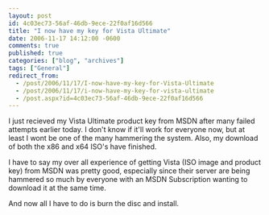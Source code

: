 ```yaml
---
layout: post
id: 4c03ec73-56af-46db-9ece-22f0af16d566
title: "I now have my key for Vista Ultimate"
date: 2006-11-17 14:12:00 -0600
comments: true
published: true
categories: ["blog", "archives"]
tags: ["General"]
redirect_from: 
  - /post/2006/11/17/I-now-have-my-key-for-Vista-Ultimate
  - /post/2006/11/17/i-now-have-my-key-for-vista-ultimate
  - /post.aspx?id=4c03ec73-56af-46db-9ece-22f0af16d566
---
```

<!-- more -->
<P>I just recieved my Vista Ultimate product key from MSDN after&nbsp;many failed attempts earlier today. I don't know if it'll work for everyone now, but at least I wont be one of the many hammering the system. Also, my download of both the x86 and x64 ISO's&nbsp;have finished.</P>
<P>I have to say my over all experience of getting Vista (ISO image and product key) from MSDN was pretty good, especially since their server are being hammered so much by everyone with an MSDN Subscription wanting to download it at the same time.</P>
<P>And now all I have to do is burn the disc and install.</P>
